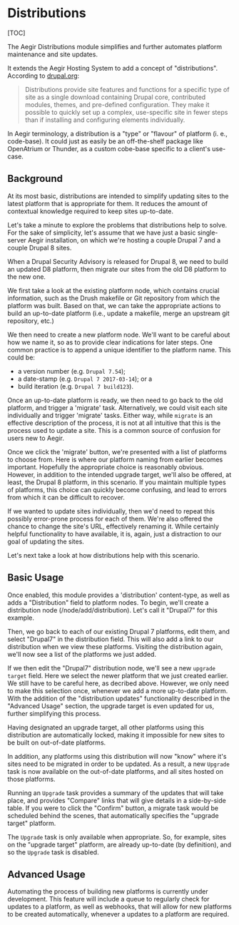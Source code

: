Distributions
=============

[TOC]

The Aegir Distributions module simplifies and further automates platform maintenance and site updates.

It extends the Aegir Hosting System to add a concept of "distributions". According to [drupal.org](https://www.drupal.org/project/project_distribution):

> Distributions provide site features and functions for a specific type of site as a single download containing Drupal core, contributed modules, themes, and pre-defined configuration. They make it possible to quickly set up a complex, use-specific site in fewer steps than if installing and configuring elements individually.

In Aegir terminology, a distribution is a "type" or "flavour" of platform (i. e., code-base). It could just as easily be an off-the-shelf package like OpenAtrium or Thunder, as a custom cobe-base specific to a client's use-case.


Background
----------

At its most basic, distributions are intended to simplify updating sites to the latest platform that is appropriate for them. It reduces the amount of contextual knowledge required to keep sites up-to-date.

Let's take a minute to explore the problems that distributions help to solve. For the sake of simplicity, let's assume that we have just a basic single-server Aegir installation, on which we're hosting a couple Drupal 7 and a couple Drupal 8 sites.

When a Drupal Security Advisory is released for Drupal 8, we need to build an updated D8 platform, then migrate our sites from the old D8 platform to the new one.

We first take a look at the existing platform node, which contains crucial information, such as the Drush makefile or Git repository from which the platform was built. Based on that, we can take the appropriate actions to build an up-to-date platform (i.e., update a makefile, merge an upstream git repository, etc.)

We then need to create a new platform node. We'll want to be careful about how we name it, so as to provide clear indications for later steps. One common practice is to append a unique identifier to the platform name. This could be:

* a version number (e.g. `Drupal 7.54`);
* a date-stamp (e.g. `Drupal 7 2017-03-14`); or a
* build iteration (e.g. `Drupal 7 build123`).

Once an up-to-date platform is ready, we then need to go back to the old platform, and trigger a 'migrate' task. Alternatively, we could visit each site individually and trigger 'migrate' tasks. Either way, while `migrate` is an effective description of the process, it is not at all intuitive that this is the process used to update a site. This is a common source of confusion for users new to Aegir.

Once we click the 'migrate' button, we're presented with a list of platforms to choose from. Here is where our platform naming from earlier becomes important. Hopefully the appropriate choice is reasonably obvious. However, in addition to the intended upgrade target, we'll also be offered, at least, the Drupal 8 platform, in this scenario. If you maintain multiple types of platforms, this choice can quickly become confusing, and lead to errors from which it can be difficult to recover.

If we wanted to update sites individually, then we'd need to repeat this possibly error-prone process for each of them. We're also offered the chance to change the site's URL, effectively renaming it. While certainly helpful functionality to have available, it is, again, just a distraction to our goal of updating the sites.

Let's next take a look at how distributions help with this scenario.

Basic Usage
-----------

Once enabled, this module provides a 'distribution' content-type, as well as adds a "Distribution" field to platform nodes. To begin, we'll create a distribution node (/node/add/distribution). Let's call it "Drupal7" for this example.

Then, we go back to each of our existing Drupal 7 platforms, edit them, and select "Drupal7" in the distribution field. This will also add a link to our distribution when we view these platforms. Visiting the distribution again, we'll now see a list of the platforms we just added.

If we then edit the "Drupal7" distribution node, we'll see a new `upgrade target` field. Here we select the newer platform that we just created earlier. We still have to be careful here, as decribed above. However, we only need to make this selection once, whenever we add a more up-to-date platform. With the addition of the "distribution updates" functionality described in the "Advanced Usage" section, the upgrade target is even updated for us, further simplifying this process.

Having designated an upgrade target, all other platforms using this distribution are automatically locked, making it impossible for new sites to be built on out-of-date platforms.

In addition, any platforms using this distribution will now "know" where it's sites need to be migrated in order to be updated. As a result, a new `Upgrade` task is now available on the out-of-date platforms, and all sites hosted on those platforms.

Running an `Upgrade` task provides a summary of the updates that will take place, and provides "Compare" links that will give details in a side-by-side table. If you were to click the "Confirm" button, a migrate task would be scheduled behind the scenes, that automatically specifies the "upgrade target" platform.

The `Upgrade` task is only available when appropriate. So, for example, sites on the "upgrade target" platform, are already up-to-date (by definition), and so the `Upgrade` task is disabled.


Advanced Usage
--------------

Automating the process of building new platforms is currently under development. This feature will include a queue to regularly check for updates to a platform, as well as webhooks, that will allow for new platforms to be created automatically, whenever a updates to a platform are required.






